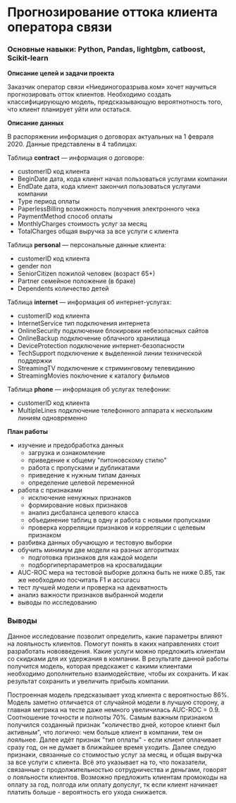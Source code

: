 # Прогнозирование оттока клиента оператора связи

### Основные навыки: Python, Pandas, lightgbm, catboost, Scikit-learn

**Описание целей и задачи проекта**

Заказчик оператор связи «Ниединогоразрыва.ком» хочет научиться прогнозировать отток клиентов. Необходимо создать классифицирующую модель, предсказывающую вероятнотность того, что клиент планирует уйти или остаться. 

**Описание данных**

В распоряжении информация о договорах актуальных на 1 февраля 2020. Данные представлены в 4 таблицах:

Таблица **contract** — информация о договоре:
 - customerID код клиента
 - BeginDate дата, кода клиент начал пользоваться услугами компании
 - EndDate дата, кода клиент закончил пользоваться услугами компании 
 - Type период оплаты
 - PaperlessBilling возможность получения электронного чека
 - PaymentMethod способ оплаты
 - MonthlyCharges стоимость услуг за месяц
 - TotalCharges общая выручка за все услуги с клиента


Таблица **personal** — персональные данные клиента:
 - customerID код клиента
 - gender пол
 - SeniorCitizen пожилой человек (возраст 65+)
 - Partner семейное положение (в браке)
 - Dependents количество детей

Таблица **internet** — информация об интернет-услугах:
 - customerID код клиента
 - InternetService тип подключения интернета
 - OnlineSecurity подключение блокировки небезопасных сайтов
 - OnlineBackup подключение облачного хранилища
 - DeviceProtection подключение интернет-безопасности
 - TechSupport подключение к выделенной линии технической поддержки
 - StreamingTV подключение к стриминговому телевидинию
 - StreamingMovies поключение к каталогу фильмов
 
Таблица **phone** — информация об услугах телефонии:
 - customerID код клиента
 - MultipleLines подключение телефонного аппарата к нескольким линиям одновременно

**План работы**

 - изучение и предобработка данных
     - загрузка и ознакомление
     - приведение к общему "питоновскому стилю"
     - работа с пропусками и дубликатами
     - приведение к нужным типам данных
     - определение целевой переменной
 -  работа с признаками
     - исключение ненужных признаков
     - формирование новых признаков
     - анализ дисбаланса целевого класса
     - объединение таблиц в одну и работа с новыми пропусками
     - проверка корреляции признаков и корреляции с целевым признаком
 - разбивка данных обучающую и тестовую выборки
 - обучить минимум две модели на разных алгоритмах
     - подготовка признаков для каждой модели
     - подборгиперпараметров на кросвалидации
 - AUC-ROC мера на тестовой выборке должна быть не ниже 0.85, так же необходимо посчитать F1 и accuracu
 - тест лучшей модели и проверка на адекватность
 - анализ важности признаков выбранной модели
 - выводы по исследованию
 
### Выводы 
 
 Данное исследование позволит определить, какие параметры влияют на лояльность клиентов. Помогут понять в каких направлениях стоит разработать нововведения. Какие услуги можно предложить клиентам со скидками для их удержания в компании. В результате данной работы получится модель, которая предскажет с какими клиентами необходимо дополнительно взаимодействие, чтобы их сохранить. И как результат сохранить и увеличить прибыль компании.
 
 Построенная модель предсказывает уход клиента с вероятностью 86%. Модель заметно отличается от случайной модели в лучшую сторону, а главная метрика на тесте даже немного увеличилась AUC-ROC = 0.9. Соотношение точности и полноты 70%. Самым важным признаком получился созданный признак "количество дней, которое клиент был активным", что логично: чем больше клиент в компании, тем он лояльнее. Далее идёт признак "тип оплаты" - если клиент оплачивает сразу год, он не думает в ближайшее время уходить. Далее следую признаки, связанные со стоимостью услуг за месяц, и общая выручка за все услуги с клиента. Всё это указывает на то, что показатели, связанные с продолжительностью сотрудничества и деньгами, говорят о лояльности клиентов. Возможно предложить клиентам промокоды на оплату за год, полгода или оплату допуслуг, тк если клиент начинает платить больше - вероятность его ухода снижается.
